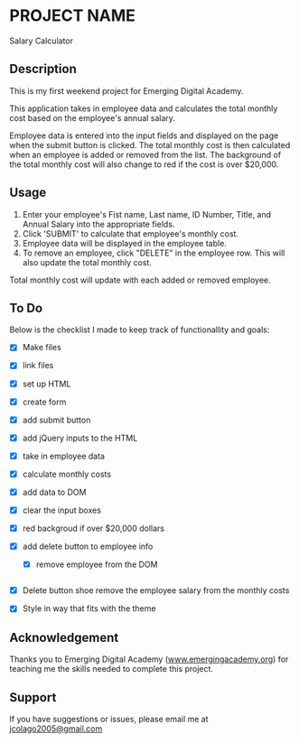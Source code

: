 # PROJECT NAME
Salary Calculator

## Description

This is my first weekend project for Emerging Digital Academy.

This application takes in employee data and calculates the total monthly cost based on the employee's annual salary. 

Employee data is entered into the input fields and displayed on the page when the submit button is clicked. The total monthly cost is then calculated when an employee is added or removed from the list. The background of the total monthly cost will also change to red if the cost is over $20,000.

## Usage
1. Enter your employee's Fist name, Last name, ID Number, Title, and Annual Salary into the appropriate fields.
2. Click 'SUBMIT' to calculate that employee's monthly cost.
3. Employee data will be displayed in the employee table.
4. To remove an employee, click "DELETE" in the employee row. This will also update the total monthly cost.

Total monthly cost will update with each added or removed employee.

## To Do
Below is the checklist I made to keep track of functionallity and goals:

-[x] Make files
-[x] link files
-[x] set up HTML
-[x] create form
-[x] add submit button

-[x] add jQuery inputs to the HTML
-[x] take in employee data
-[x] calculate monthly costs
-[x] add data to DOM
-[x] clear the input boxes
-[x] red backgroud if over $20,000 dollars
-[x] add delete button to employee info
    -[x] remove employee from the DOM
    

    ~~~~~~~~~*Stretch Goals*~~~~~~~~~~
-[x] Delete button shoe remove the employee salary from the monthly costs
-[x] Style in way that fits with the theme


## Acknowledgement
Thanks you to Emerging Digital Academy (www.emergingacademy.org) for teaching me the skills needed to complete this project.

## Support
If you have suggestions or issues, please email me at jcolago2005@gmail.com